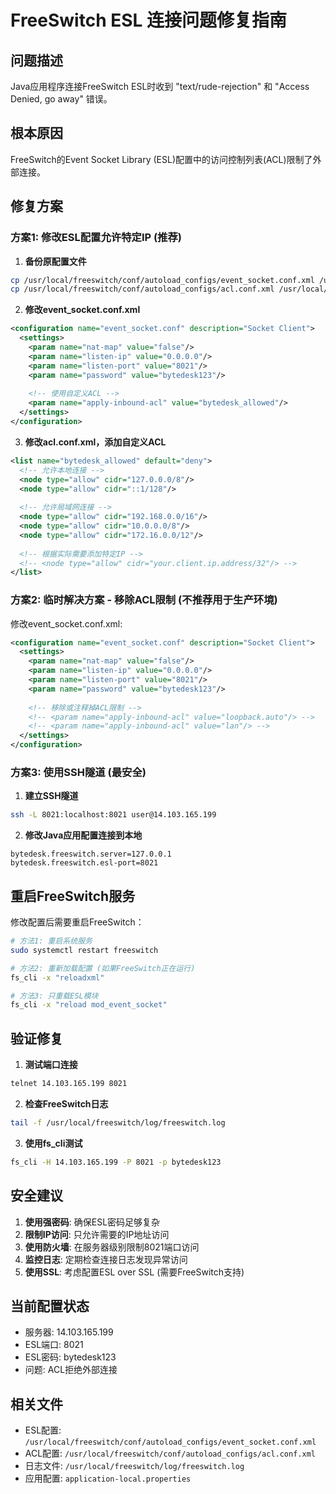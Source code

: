 # FreeSwitch ESL 连接问题修复指南

## 问题描述
Java应用程序连接FreeSwitch ESL时收到 "text/rude-rejection" 和 "Access Denied, go away" 错误。

## 根本原因
FreeSwitch的Event Socket Library (ESL)配置中的访问控制列表(ACL)限制了外部连接。

## 修复方案

### 方案1: 修改ESL配置允许特定IP (推荐)

1. **备份原配置文件**
```bash
cp /usr/local/freeswitch/conf/autoload_configs/event_socket.conf.xml /usr/local/freeswitch/conf/autoload_configs/event_socket.conf.xml.backup
cp /usr/local/freeswitch/conf/autoload_configs/acl.conf.xml /usr/local/freeswitch/conf/autoload_configs/acl.conf.xml.backup
```

2. **修改event_socket.conf.xml**
```xml
<configuration name="event_socket.conf" description="Socket Client">
  <settings>
    <param name="nat-map" value="false"/>
    <param name="listen-ip" value="0.0.0.0"/>
    <param name="listen-port" value="8021"/>
    <param name="password" value="bytedesk123"/>
    
    <!-- 使用自定义ACL -->
    <param name="apply-inbound-acl" value="bytedesk_allowed"/>
  </settings>
</configuration>
```

3. **修改acl.conf.xml，添加自定义ACL**
```xml
<list name="bytedesk_allowed" default="deny">
  <!-- 允许本地连接 -->
  <node type="allow" cidr="127.0.0.0/8"/>
  <node type="allow" cidr="::1/128"/>
  
  <!-- 允许局域网连接 -->
  <node type="allow" cidr="192.168.0.0/16"/>
  <node type="allow" cidr="10.0.0.0/8"/>
  <node type="allow" cidr="172.16.0.0/12"/>
  
  <!-- 根据实际需要添加特定IP -->
  <!-- <node type="allow" cidr="your.client.ip.address/32"/> -->
</list>
```

### 方案2: 临时解决方案 - 移除ACL限制 (不推荐用于生产环境)

修改event_socket.conf.xml:
```xml
<configuration name="event_socket.conf" description="Socket Client">
  <settings>
    <param name="nat-map" value="false"/>
    <param name="listen-ip" value="0.0.0.0"/>
    <param name="listen-port" value="8021"/>
    <param name="password" value="bytedesk123"/>
    
    <!-- 移除或注释掉ACL限制 -->
    <!-- <param name="apply-inbound-acl" value="loopback.auto"/> -->
    <!-- <param name="apply-inbound-acl" value="lan"/> -->
  </settings>
</configuration>
```

### 方案3: 使用SSH隧道 (最安全)

1. **建立SSH隧道**
```bash
ssh -L 8021:localhost:8021 user@14.103.165.199
```

2. **修改Java应用配置连接到本地**
```properties
bytedesk.freeswitch.server=127.0.0.1
bytedesk.freeswitch.esl-port=8021
```

## 重启FreeSwitch服务

修改配置后需要重启FreeSwitch：

```bash
# 方法1: 重启系统服务
sudo systemctl restart freeswitch

# 方法2: 重新加载配置 (如果FreeSwitch正在运行)
fs_cli -x "reloadxml"

# 方法3: 只重载ESL模块
fs_cli -x "reload mod_event_socket"
```

## 验证修复

1. **测试端口连接**
```bash
telnet 14.103.165.199 8021
```

2. **检查FreeSwitch日志**
```bash
tail -f /usr/local/freeswitch/log/freeswitch.log
```

3. **使用fs_cli测试**
```bash
fs_cli -H 14.103.165.199 -P 8021 -p bytedesk123
```

## 安全建议

1. **使用强密码**: 确保ESL密码足够复杂
2. **限制IP访问**: 只允许需要的IP地址访问
3. **使用防火墙**: 在服务器级别限制8021端口访问
4. **监控日志**: 定期检查连接日志发现异常访问
5. **使用SSL**: 考虑配置ESL over SSL (需要FreeSwitch支持)

## 当前配置状态

- 服务器: 14.103.165.199
- ESL端口: 8021  
- ESL密码: bytedesk123
- 问题: ACL拒绝外部连接

## 相关文件

- ESL配置: `/usr/local/freeswitch/conf/autoload_configs/event_socket.conf.xml`
- ACL配置: `/usr/local/freeswitch/conf/autoload_configs/acl.conf.xml`
- 日志文件: `/usr/local/freeswitch/log/freeswitch.log`
- 应用配置: `application-local.properties`
